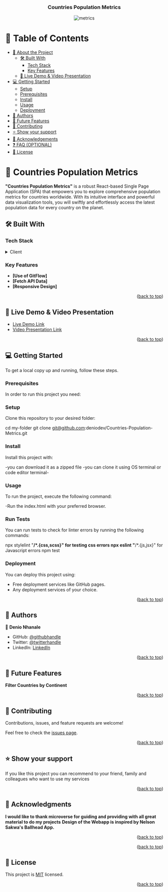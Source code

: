 <a name="readme-top"></a>

<!--
HOW TO USE:
This is an example of how you may give instructions on setting up your project locally.

Modify this file to match your project and remove sections that don't apply.

REQUIRED SECTIONS:
- Table of Contents
- About the Project
  - Built With
  - Live Demo
- Getting Started
- Authors
- Future Features
- Contributing
- Show your support
- Acknowledgements
- License

OPTIONAL SECTIONS:
- FAQ

After you're finished please remove all the comments and instructions!
-->

<div align="center">
  <!-- You are encouraged to replace this logo with your own! Otherwise you can also remove it. -->
  <br/>

  <h3><b>Countries Population Metrics</b></h3>
   

![metrics](https://github.com/deniodev/Countries-Population-Metrics/assets/92977776/968d8df2-aa0f-48af-98f0-d6bf1bbfdd99)


</div>

<!-- TABLE OF CONTENTS -->

# 📗 Table of Contents

- [📖 About the Project](#about-project)
  - [🛠 Built With](#built-with)
    - [Tech Stack](#tech-stack)
    - [Key Features](#key-features)
  - [🚀 Live Demo & Video Presentation](#live-demo)
- [💻 Getting Started](#getting-started)
  - [Setup](#setup)
  - [Prerequisites](#prerequisites)
  - [Install](#install)
  - [Usage](#usage)
  - [Deployment](#deployment)
- [👥 Authors](#authors)
- [🔭 Future Features](#future-features)
- [🤝 Contributing](#contributing)
- [⭐️ Show your support](#support)
- [🙏 Acknowledgements](#acknowledgements)
- [❓ FAQ (OPTIONAL)](#faq)
- [📝 License](#license)

<!-- PROJECT DESCRIPTION -->

# 📖 Countries Population Metrics <a name="about-project"></a>

**"Countries Population Metrics"** is a robust React-based Single Page Application (SPA) that empowers you to explore comprehensive population metrics for countries worldwide. With its intuitive interface and powerful data visualization tools, you will swiftly and effortlessly access the latest population data for every country on the planet.

## 🛠 Built With 

### Tech Stack <a name="tech-stack"></a>



<details>
  <summary>Client</summary>
  <ul>
    <li><a href="">ReactJS</a></li>
    <li><a href="">Redux</a></li>
    <li><a href="">Bootstrap</a></li>
  </ul>
</details>


<!-- Features -->

### Key Features <a name="key-features"></a>



- **[Use of GitFlow]**
- **[Fetch API Data]**
- **[Responsive Design]**



<p align="right">(<a href="#readme-top">back to top</a>)</p>

<!-- LIVE DEMO -->

## 🚀 Live Demo & Video Presentation<a name="live-demo"></a>

- [Live Demo Link](https://starlit-rabanadas-2792d7.netlify.app/)
- [Video Presentation Link](https://www.loom.com/share/a4e102ea9b3c4a06b9ccd2181c61c3d4?sid=6b975202-afd4-406a-b03b-06d06ef86c85)


<p align="right">(<a href="#readme-top">back to top</a>)</p>

<!-- GETTING STARTED -->

## 💻 Getting Started <a name="getting-started"></a>



To get a local copy up and running, follow these steps.

### Prerequisites

In order to run this project you need:

<!--
Example command:

```sh
 gem install rails
```
 -->

### Setup

Clone this repository to your desired folder:

  cd my-folder
  git clone git@github.com:deniodev/Countries-Population-Metrics.git


### Install

Install this project with:

-you can download it as a zipped file
-you can clone it using OS terminal or code editor terminal-

### Usage

To run the project, execute the following command:

-Run the index.html with your preferred browser.

### Run Tests

You can run tests to check for linter errors by running the following commands: <br/>

npx stylelint "**/*.{css,scss}" for testing css errors
npx eslint "**/*.{js,jsx}" for Javascript errors
npm test 


### Deployment


You can deploy this project using:
- Free deployment services like GitHub pages.
- Any deployment services of your choice.

<p align="right">(<a href="#readme-top">back to top</a>)</p>

<!-- AUTHORS -->

## 👥 Authors <a name="authors"></a>

👤 **Denio Nhanale**

- GitHub: [@githubhandle](https://github.com/deniodev)
- Twitter: [@twitterhandle](https://twitter.com/DNhanale)
- LinkedIn: [LinkedIn](https://www.linkedin.com/in/denionhanale/)



<p align="right">(<a href="#readme-top">back to top</a>)</p>

<!-- FUTURE FEATURES -->

## 🔭 Future Features <a name="future-features"></a>

**Filter Countries by Continent**


<p align="right">(<a href="#readme-top">back to top</a>)</p>

<!-- CONTRIBUTING -->

## 🤝 Contributing <a name="contributing"></a>

Contributions, issues, and feature requests are welcome!

Feel free to check the [issues page](../../issues/).

<p align="right">(<a href="#readme-top">back to top</a>)</p>

<!-- SUPPORT -->

## ⭐️ Show your support <a name="support"></a>

If you like this project you can recommend to your friend, family and colleagues who want to use my services

<p align="right">(<a href="#readme-top">back to top</a>)</p>

<!-- ACKNOWLEDGEMENTS -->

## 🙏 Acknowledgments <a name="acknowledgements"></a>


**I would like to thank microverse for guiding and providing with all great material to do my projects**
**Design of the Webapp is inspired by Nelson Sakwa's Ballhead App.**

<p align="right">(<a href="#readme-top">back to top</a>)</p>

<!-- FAQ (optional) -->


<p align="right">(<a href="#readme-top">back to top</a>)</p>

<!-- LICENSE -->

## 📝 License <a name="license"></a>

This project is [MIT](./LICENSE.md) licensed.

<p align="right">(<a href="#readme-top">back to top</a>)</p>
